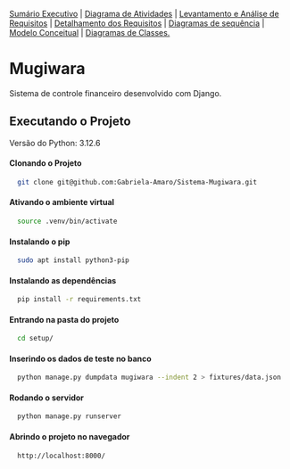 [Sumário Executivo](README.SE.md) | [Diagrama de Atividades](README.DA.md) | [Levantamento e Análise de Requisitos](README.LAR.md) | [Detalhamento dos Requisitos](README.DR.md) | [Diagramas de sequência](README.DS.md) | [Modelo Conceitual](README.MC.md) | [Diagramas de Classes.](README.DC.md) 

# Mugiwara

Sistema de controle financeiro desenvolvido com Django.

## Executando o Projeto

Versão do Python: 3.12.6

#### Clonando o Projeto
```bash
  git clone git@github.com:Gabriela-Amaro/Sistema-Mugiwara.git
```

#### Ativando o ambiente virtual
```bash
  source .venv/bin/activate
```

#### Instalando o pip
```bash
  sudo apt install python3-pip
```


#### Instalando as dependências
```bash
  pip install -r requirements.txt
```

#### Entrando na pasta do projeto
```bash
  cd setup/
```

#### Inserindo os dados de teste no banco
```bash
  python manage.py dumpdata mugiwara --indent 2 > fixtures/data.json
```

#### Rodando o servidor
```bash
  python manage.py runserver
```

#### Abrindo o projeto no navegador
```bash
  http://localhost:8000/
```
